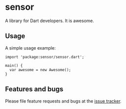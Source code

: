 # sensor

A library for Dart developers. It is awesome.

## Usage

A simple usage example:

    import 'package:sensor/sensor.dart';

    main() {
      var awesome = new Awesome();
    }

## Features and bugs

Please file feature requests and bugs at the [issue tracker][tracker].

[tracker]: http://example.com/issues/replaceme
